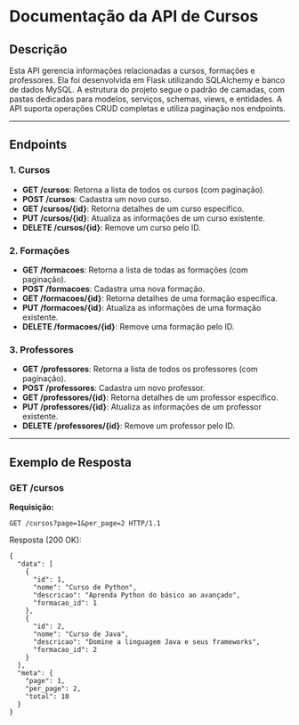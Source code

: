 # **Documentação da API de Cursos**

## **Descrição**
Esta API gerencia informações relacionadas a cursos, formações e professores. Ela foi desenvolvida em Flask utilizando SQLAlchemy e banco de dados MySQL. A estrutura do projeto segue o padrão de camadas, com pastas dedicadas para modelos, serviços, schemas, views, e entidades. A API suporta operações CRUD completas e utiliza paginação nos endpoints.

---

## **Endpoints**

### **1. Cursos**
- **GET /cursos**: Retorna a lista de todos os cursos (com paginação).
- **POST /cursos**: Cadastra um novo curso.
- **GET /cursos/{id}**: Retorna detalhes de um curso específico.
- **PUT /cursos/{id}**: Atualiza as informações de um curso existente.
- **DELETE /cursos/{id}**: Remove um curso pelo ID.

### **2. Formações**
- **GET /formacoes**: Retorna a lista de todas as formações (com paginação).
- **POST /formacoes**: Cadastra uma nova formação.
- **GET /formacoes/{id}**: Retorna detalhes de uma formação específica.
- **PUT /formacoes/{id}**: Atualiza as informações de uma formação existente.
- **DELETE /formacoes/{id}**: Remove uma formação pelo ID.

### **3. Professores**
- **GET /professores**: Retorna a lista de todos os professores (com paginação).
- **POST /professores**: Cadastra um novo professor.
- **GET /professores/{id}**: Retorna detalhes de um professor específico.
- **PUT /professores/{id}**: Atualiza as informações de um professor existente.
- **DELETE /professores/{id}**: Remove um professor pelo ID.

---

## **Exemplo de Resposta**

### **GET /cursos**

**Requisição:**
```http
GET /cursos?page=1&per_page=2 HTTP/1.1
```


Resposta (200 OK):
```
{
  "data": [
    {
      "id": 1,
      "nome": "Curso de Python",
      "descricao": "Aprenda Python do básico ao avançado",
      "formacao_id": 1
    },
    {
      "id": 2,
      "nome": "Curso de Java",
      "descricao": "Domine a linguagem Java e seus frameworks",
      "formacao_id": 2
    }
  ],
  "meta": {
    "page": 1,
    "per_page": 2,
    "total": 10
  }
}
```

